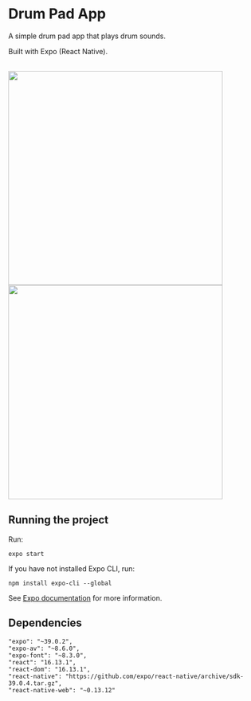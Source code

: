 # Drum Pad App
A simple drum pad app that plays drum sounds.

Built with Expo (React Native).

<br>
<img src="https://gitlab.com/fwrhine/drum-pad-app/-/raw/master/images/splash.png" height="430" />
<img src="https://gitlab.com/fwrhine/drum-pad-app/-/raw/master/images/drumpad.gif" height="430" />

## Running the project
Run:
```
expo start
```

If you have not installed Expo CLI, run:
```
npm install expo-cli --global
```

See [Expo documentation](https://docs.expo.io/get-started/installation/) for more information.

## Dependencies
```
"expo": "~39.0.2",
"expo-av": "~8.6.0",
"expo-font": "~8.3.0",
"react": "16.13.1",
"react-dom": "16.13.1",
"react-native": "https://github.com/expo/react-native/archive/sdk-39.0.4.tar.gz",
"react-native-web": "~0.13.12"
```